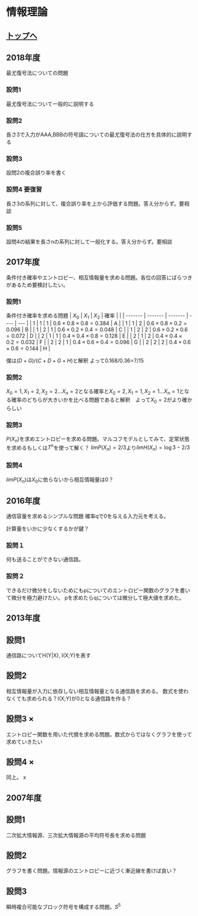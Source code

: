 # 情報理論

## [トップへ](README.md)

## 2018年度
最尤復号法についての問題
### 設問1
最尤復号法について一般的に説明する
### 設問2
長さ3で入力がAAA,BBBの符号語についての最尤復号法の仕方を具体的に説明する
### 設問3
設問2の複合誤り率を書く
### 設問4 要復習
長さ3の系列に対して、複合誤り率を上から評価する問題。答え分からず。要相談
### 設問5
設問4の結果を長さnの系列に対して一般化する。答え分からず。要相談
## 2017年度
条件付き確率やエントロピー、相互情報量を求める問題。各位の回答にばらつきがあるため要検討したい。
### 設問1
条件付き確率を求める問題
| $`X_0`$ | $`X_1`$ | $`X_2`$ |   確率   |     | 
| ------- | ------- | ------- | ---- | --- | 
| 1       | 1       | 1       | $`0.6\times 0.8\times 0.8 = 0.384`$ | A   | 
| 1       | 1       | 2       | $`0.6\times 0.8\times 0.2 = 0.096`$      | B   | 
| 1       | 2       | 1       | $`0.6\times 0.2\times 0.4 = 0.048`$      | C   | 
| 1       | 2       | 2       | $`0.6\times 0.2\times 0.6 = 0.072`$      | D   | 
| 2       | 1       | 1       | $`0.4\times 0.4\times 0.8 = 0.128`$      | E   | 
| 2       | 1       | 2       | $`0.4\times 0.4\times 0.2 = 0.032`$      | F   | 
| 2       | 2       | 1       | $`0.4\times 0.6\times 0.4 = 0.096`$      | G   | 
| 2       | 2       | 2       | $`0.4\times 0.6\times 0.6 = 0.144`$      | H   | 

僕は$`(D+G)/(C+D+G+H)`$と解釈 よって0.168/0.36=7/15
### 設問2
$`X_0 = 1, X_1 = 2, X_2=2 ... X_n = 2`$となる確率と$`X_0 = 2, X_1 = 1, X_2=1 ... X_n = 1`$となる確率のどちらが大きいかを比べる問題であると解釈　よって$`X_0 = 2`$がより確からしい
### 設問3
$`P(X_n)`$を求めエントロピーを求める問題。マルコフモデルとしてみて、定常状態を求めるもしくは$`T^n`$を使って解く？
$`lim P(X_n)=2/3`$より$`limH(X_n)=\log 3 - 2/3`$
### 設問4
$`lim P(X_n)`$は$`X_0`$に依らないから相互情報量は0？
## 2016年度
通信容量を求めるシンプルな問題
確率qで0を与える入力元を考える。

計算量をいかに少なくするかが鍵？

### 設問１
何も送ることができない通信路。
### 設問２
できるだけ微分をしないためにもpについてのエントロピー関数のグラフを書いて微分を極力避けたい。
pを求めたらqについては微分して極大値を求めた。


## 2013年度

## 設問1
通信路についてH(Y|X), I(X;Y)を表す
## 設問2
相互情報量が入力に依存しない相互情報量となる通信路を求める。
数式を使わなくても求められる？I(X;Y)が0となる通信路を作る？
## 設問3 ×
エントロピー関数を用いた代償を求める問題。数式からではなくグラフを使って求めていきたい
## 設問4 ×
同上。
x


## 2007年度
## 設問1
二次拡大情報源、三次拡大情報源の平均符号長を求める問題
## 設問2
グラフを書く問題。情報源のエントロピーに近づく漸近線を書けば良い？
## 設問3
瞬時複合可能なブロック符号を構成する問題。$`S^5`$
